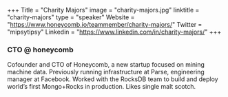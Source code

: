 +++
Title = "Charity Majors"
image = "charity-majors.jpg"
linktitle = "charity-majors"
type = "speaker"
Website = "https://www.honeycomb.io/teammember/charity-majors/"
Twitter = "mipsytipsy"
Linkedin = "https://www.linkedin.com/in/charity-majors/"
+++

### CTO @ honeycomb
Cofounder and CTO of Honeycomb, a new startup focused on mining machine data. Previously running infrastructure at Parse, engineering manager at Facebook. Worked with the RocksDB team to build and deploy world’s first Mongo+Rocks in production. Likes single malt scotch.